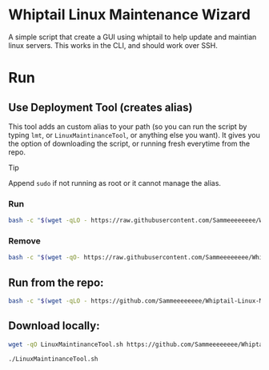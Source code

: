 # Whiptail Linux Maintenance Wizard

A simple script that create a GUI using whiptail to help update and maintian linux servers. This works in the CLI, and should work over SSH.

# Run
## Use Deployment Tool (creates alias)
This tool adds an custom alias to your path (so you can run the script by typing `lmt`, or `LinuxMaintinanceTool`, or anything else you want). It gives you the option of downloading the script, or running fresh everytime from the repo. 

> [!TIP]
> Append `sudo` if not running as root or it cannot manage the alias. 

### Run
``` bash 
bash -c "$(wget -qLO - https://raw.githubusercontent.com/Sammeeeeeeee/Whiptail-Linux-Maintenance-Wizard/main/AddToPathDeploymentTool)"
```

### Remove
``` bash 
bash -c "$(wget -qO- https://raw.githubusercontent.com/Sammeeeeeeee/Whiptail-Linux-Maintenance-Wizard/main/AddToPathDeploymentTool -O -) -remove"
```

## Run from the repo:
``` Bash
bash -c "$(wget -qLO - https://github.com/Sammeeeeeeee/Whiptail-Linux-Maintenance-Wizard/raw/main/LinuxMaintinanceTool.sh)"
```

## Download locally:
``` Bash
wget -qO LinuxMaintinanceTool.sh https://github.com/Sammeeeeeeee/Whiptail-Linux-Maintenance-Wizard/raw/main/LinuxMaintinanceTool.sh
```
```
./LinuxMaintinanceTool.sh
```
